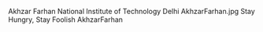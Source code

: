 Akhzar Farhan
National Institute of Technology Delhi
AkhzarFarhan.jpg
Stay Hungry, Stay Foolish
AkhzarFarhan
